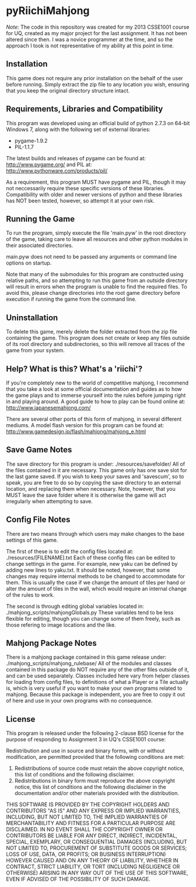 pyRiichiMahjong
===============

*Note:* The code in this repository was created for my 2013
CSSE1001 course for UQ, created as my major project for the
last assignment. It has not been altered since then. I was a
novice programmer at the time, and so the approach I took is
not representative of my ability at this point in time.



Installation
------------

This game does not require any prior installation on the
behalf of the user before running. Simply extract the zip
file to any location you wish, ensuring that you keep the
original directory structure intact.


Requirements, Libraries and Compatibility
-----------------------------------------

This program was developed using an official build of 
python 2.7.3 on 64-bit Windows 7, along with the following
set of external libraries:

  -  pygame-1.9.2
  -  PIL-1.1.7

The latest builds and releases of pygame can be found at:
   http://www.pygame.org/
and PIL at:
   http://www.pythonware.com/products/pil/

As a requirement, this program MUST have pygame and PIL,
though it may not neccessarily require these specific
versions of these libraries. Compatibility with older and
newer versions of python and these libraries has NOT been
tested, however, so attempt it at your own risk.


Running the Game
----------------

To run the program, simply execute the file 'main.pyw' in 
the root directory of the game, taking care to leave all 
resources and other python modules in their associated 
directories.

main.pyw does not need to be passed any arguments or
command line options on startup.

Note that many of the submodules for this program are
constructed using relative paths, and so attempting to run
this game from an outside directory will result in errors
when the program is unable to find the required files. To
avoid this, please change directories into the root game
directory before execution if running the game from the
command line.


Uninstallation
--------------

To delete this game, merely delete the folder extracted
from the zip file containing the game. This program does 
not create or keep any files outside of its root directory
and subdirectories, so this will remove all traces of the
game from your system.


Help? What is this? What's a 'riichi'?
--------------------------------------

If you're completely new to the world of competitive
mahjong, I recommend that you take a look at some official
documentation and guides as to how the game plays and to
immerse yourself into the rules before jumping right in
and playing around. A good guide to how to play can be
found online at:
   http://www.japanesemahjong.com/

There are several other ports of this form of mahjong, in
several different mediums. A model flash version for this
program can be found at:
   http://www.gamedesign.jp/flash/mahjong/mahjong_e.html


Save Game Notes
---------------

The save directory for this program is under:
   ./resources/savefolder/
All of the files contained in it are necessary.
This game only has one save slot for the last game saved.
If you wish to keep your saves and 'savescum', so to
speak, you are free to do so by copying the save directory
to an external location, and replacing them when
necessary. Note, however, that you MUST leave the save
folder where it is otherwise the game will act irregularly
when attempting to save.


Config File Notes
-----------------

There are two means through which users may make changes to the
base settings of this game. 

The first of these is to edit the config files located at:
   ./resources/[FILENAME].txt
Each of these config files can be edited to change settings in
the game. For example, new yaku can be defined by adding new lines
to yaku.txt. It should be noted, however, that some changes may
require internal methods to be changed to accommodate for them.
This is usually the case if we change the amount of tiles per
hand or alter the amount of tiles in the wall, which would require
an internal change of the rules to work.

The second is through editing global variables located in:
   ./mahjong_scripts/mahjongGlobals.py
These variables tend to be less flexible for editing, though you
can change some of them freely, such as those refering to image
locations and the like.


Mahjong Package Notes
---------------------

There is a mahjong package contained in this game release under:
   ./mahjong_scripts/mahjong_rulebase/
All of the modules and classes contained in this package do NOT
require any of the other files outside of it, and can be used
separately. Classes included here vary from helper classes for
loading from config files, to definitions of what a Player or a
Tile actually is, which is very useful if you want to make your
own programs related to mahjong. Because this package is
independent, you are free to copy it out of here and use in your
own programs with no consequence.


License
-------

This program is released under the following 2-clause BSD 
license for the purpose of responding to Assignment 3 in 
UQ's CSSE1001 course:

Redistribution and use in source and binary forms, with or
without modification, are permitted provided that the 
following conditions are met: 
 
1. Redistributions of source code must retain the above 
     copyright notice, this list of conditions and the 
     following disclaimer. 
2. Redistributions in binary form must reproduce the 
     above copyright notice, this list of conditions and 
     the following disclaimer in the documentation and/or 
     other materials provided with the distribution. 

THIS  SOFTWARE  IS  PROVIDED BY  THE COPYRIGHT HOLDERS AND 
CONTRIBUTORS "AS IS" AND ANY EXPRESS OR IMPLIED WARRANTIES,
INCLUDING, BUT NOT  LIMITED  TO, THE IMPLIED WARRANTIES OF 
MERCHANTABILITY  AND  FITNESS FOR A PARTICULAR PURPOSE ARE
DISCLAIMED.  IN NO EVENT  SHALL  THE  COPYRIGHT  OWNER  OR 
CONTRIBUTORS   BE   LIABLE   FOR   ANY  DIRECT,  INDIRECT, 
INCIDENTAL,    SPECIAL,    EXEMPLARY,   OR   CONSEQUENTIAL
DAMAGES  (INCLUDING,  BUT  NOT LIMITED TO,  PROCUREMENT OF 
SUBSTITUTE  GOODS  OR  SERVICES;   LOSS OF USE,  DATA,  OR 
PROFITS; OR BUSINESS INTERRUPTION)  HOWEVER  CAUSED AND ON 
ANY  THEORY  OF LIABILITY,  WHETHER  IN  CONTRACT,  STRICT 
LIABILITY,  OR  TORT  (INCLUDING  NEGLIGENCE OR OTHERWISE) 
ARISING IN ANY WAY  OUT OF THE USE OF THIS SOFTWARE,  EVEN 
IF ADVISED OF THE POSSIBILITY OF SUCH DAMAGE.